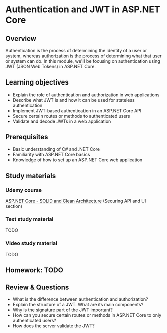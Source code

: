 # Authentication and JWT in ASP.NET Core
## Overview
Authentication is the process of determining the identity of a user or system, whereas authorization is the process of determining what that user or system can do. In this module, we'll be focusing on authentication using JWT (JSON Web Tokens) in ASP.NET Core.
## Learning objectives
- Explain the role of authentication and authorization in web applications
- Describe what JWT is and how it can be used for stateless authentication
- Implement JWT-based authentication in an ASP.NET Core API
- Secure certain routes or methods to authenticated users
- Validate and decode JWTs in a web application
## Prerequisites
-   Basic understanding of C# and .NET Core
-   Familiarity with ASP.NET Core basics
-   Knowledge of how to set up an ASP.NET Core web application
## Study materials
### Udemy course
[ASP.NET Core - SOLID and Clean Architecture](https://ciklum.udemy.com/course/aspnet-core-solid-and-clean-architecture-net-5-and-up/) (Securing API and UI section)
### Text study material
TODO
### Video study material
TODO
## Homework: TODO
## Review & Questions
- What is the difference between authentication and authorization?
- Explain the structure of a JWT. What are its main components?
- Why is the signature part of the JWT important?
- How can you secure certain routes or methods in ASP.NET Core to only authenticated users?
- How does the server validate the JWT?
